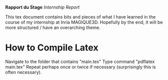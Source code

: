 __Rapport du Stage__
_Internship Report_

This tex document contains bits and pieces of what I have learned in the course of my internship at Inria MAGIQUE3D. Hopefully by the end, it will be more structured / have an overarching theme.

# How to Compile Latex

Navigate to the folder that contains "main.tex"
Type command "pdflatex main.tex"
Repeat perhaps once or twice if necessary (surprisingly this is often necessary).